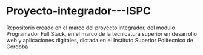 # Proyecto-integrador---ISPC
Repositorio creado en el marco del proyecto integrador, del modulo Programador Full Stack, en el marco de la tecnicatura superior en desarrollo web y aplicaciones digitales, dictada en el Instituto Superior Politecnico de Cordoba
